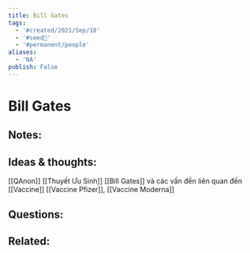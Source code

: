 ```yaml
---
title: Bill Gates
tags:
  - '#created/2021/Sep/18'
  - '#seed🥜'
  - '#permanent/people'
aliases:
  - 'NA'
publish: False
---
```

# Bill Gates

## Notes:


## Ideas & thoughts:
[[QAnon]]
[[Thuyết Ưu Sinh]]
[[Bill Gates]] và các vấn đền liên quan đến [[Vaccine]] [[Vaccine Pfizer]], [[Vaccine Moderna]]

## Questions:


## Related:
